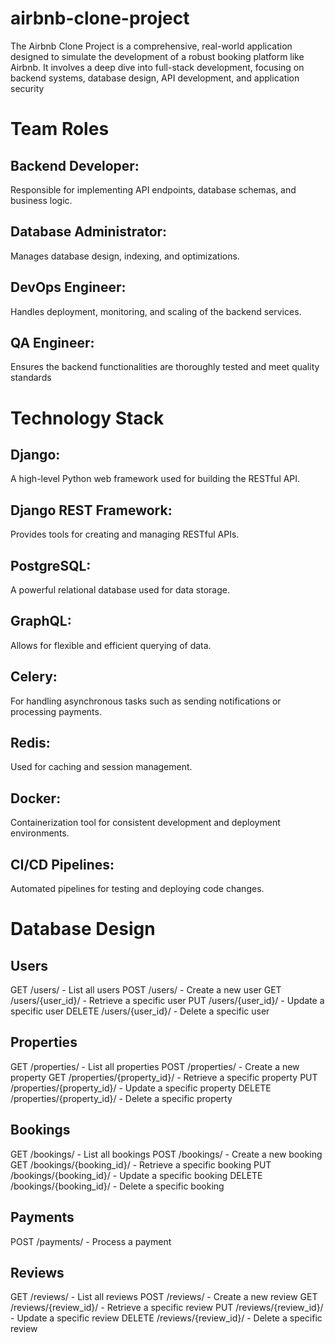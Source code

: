 # airbnb-clone-project
The Airbnb Clone Project is a comprehensive, real-world application designed to simulate the development of a robust booking platform like Airbnb. It involves a deep dive into full-stack development, focusing on backend systems, database design, API development, and application security
# Team Roles
## Backend Developer:
Responsible for implementing API endpoints, database schemas, and business logic.
## Database Administrator:
Manages database design, indexing, and optimizations.
## DevOps Engineer:
Handles deployment, monitoring, and scaling of the backend services.
## QA Engineer:
Ensures the backend functionalities are thoroughly tested and meet quality standards
# Technology Stack
## Django:
A high-level Python web framework used for building the RESTful API.
## Django REST Framework:
Provides tools for creating and managing RESTful APIs.
## PostgreSQL:
A powerful relational database used for data storage.
## GraphQL:
Allows for flexible and efficient querying of data.
## Celery:
For handling asynchronous tasks such as sending notifications or processing payments.
## Redis:
Used for caching and session management.
## Docker:
Containerization tool for consistent development and deployment environments.
## CI/CD Pipelines:
Automated pipelines for testing and deploying code changes.
# Database Design
## Users

GET /users/ - List all users
POST /users/ - Create a new user
GET /users/{user_id}/ - Retrieve a specific user
PUT /users/{user_id}/ - Update a specific user
DELETE /users/{user_id}/ - Delete a specific user
## Properties

GET /properties/ - List all properties
POST /properties/ - Create a new property
GET /properties/{property_id}/ - Retrieve a specific property
PUT /properties/{property_id}/ - Update a specific property
DELETE /properties/{property_id}/ - Delete a specific property
## Bookings

GET /bookings/ - List all bookings
POST /bookings/ - Create a new booking
GET /bookings/{booking_id}/ - Retrieve a specific booking
PUT /bookings/{booking_id}/ - Update a specific booking
DELETE /bookings/{booking_id}/ - Delete a specific booking
## Payments

POST /payments/ - Process a payment
## Reviews

GET /reviews/ - List all reviews
POST /reviews/ - Create a new review
GET /reviews/{review_id}/ - Retrieve a specific review
PUT /reviews/{review_id}/ - Update a specific review
DELETE /reviews/{review_id}/ - Delete a specific review

